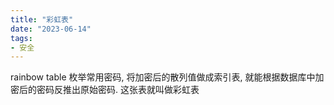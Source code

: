```yaml
---
title: "彩虹表"
date: "2023-06-14"
tags:
- 安全
---
```


rainbow table
枚举常用密码, 将加密后的散列值做成索引表, 就能根据数据库中加密后的密码反推出原始密码. 这张表就叫做彩虹表